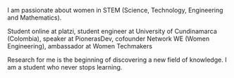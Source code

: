 
I am passionate about women in STEM (Science, Technology, Engineering and Mathematics).

Student online at platzi, student engineer at University of Cundinamarca (Colombia), speaker at PionerasDev, cofounder Network WE (Women Engineering), ambassador at Women Techmakers

Research for me is the beginning of discovering a new field of knowledge. I am a student who never stops learning.

